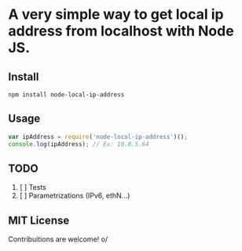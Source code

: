 # A very simple way to get local ip address from localhost with Node JS.

## Install

```
npm install node-local-ip-address
```

## Usage

```js
var ipAddress = require('node-local-ip-address')();
console.log(ipAddress); // Ex: 10.0.5.64
```

## TODO
1. [ ] Tests
2. [ ] Parametrizations (IPv6, ethN...)

## MIT License

Contribuitions are welcome! o/
